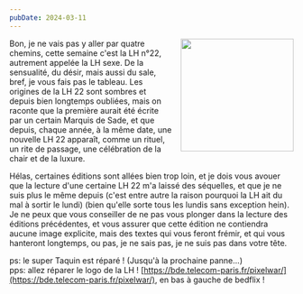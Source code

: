 ```yaml
---
pubDate: 2024-03-11
---
```


<img src="/LH22/pegi18.png" style="float:right; margin: 0 0 1em 1em; width: 200px;"/>

Bon, je ne vais pas y aller par quatre chemins, cette semaine c'est la LH n°22, autrement appelée la LH sexe. De la sensualité, du désir, mais aussi du sale, bref, je vous fais pas le tableau. Les origines de la LH 22 sont sombres et depuis bien longtemps oubliées, mais on raconte que la première aurait été écrite par un certain Marquis de Sade, et que depuis, chaque année, à la même date, une nouvelle LH 22 apparaît, comme un rituel, un rite de passage, une célébration de la chair et de la luxure.

Hélas, certaines éditions sont allées bien trop loin, et je dois vous avouer que la lecture d'une certaine LH 22 m'a laissé des séquelles, et que je ne suis plus le même depuis (c'est entre autre la raison pourquoi la LH ait du mal à sortir le lundi) (bien qu'elle sorte tous les lundis sans exception hein). Je ne peux que vous conseiller de ne pas vous plonger dans la lecture des éditions précédentes, et vous assurer que cette édition ne contiendra aucune image explicite, mais des textes qui vous feront frémir, et qui vous hanteront longtemps, ou pas, je ne sais pas, je ne suis pas dans votre tête.

ps: le super Taquin est réparé ! (Jusqu'à la prochaine panne...)  
pps: allez réparer le logo de la LH ! [https://bde.telecom-paris.fr/pixelwar/](https://bde.telecom-paris.fr/pixelwar/), en bas à gauche de bedflix !